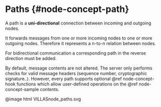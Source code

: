 # Paths {#node-concept-path}

A path is a **uni-directional** connection between incoming and outgoing nodes.

It forwards messages from one or more incoming nodes to one or more outgoing nodes.
Therefore it represents a n-to-n relation between nodes.

For bidirectional communication a corresponding path in the reverse direction must be added.
 
By default, message contents are not altered.
The server only performs checks for valid message headers (sequence number, cryptographic signature..).
However, every path supports optional  @ref node-concept-hook functions which allow user-defined operations on the @ref node-concept-sample contents.

@image html VILLASnode_paths.svg

